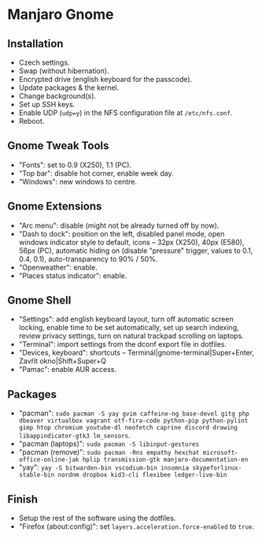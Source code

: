 # Manjaro Gnome

## Installation

- Czech settings.
- Swap (without hibernation).
- Encrypted drive (english keyboard for the passcode).
- Update packages & the kernel.
- Change background(s).
- Set up SSH keys.
- Enable UDP (`udp=y`) in the NFS configuration file at `/etc/nfs.conf`.
- Reboot.

## Gnome Tweak Tools

- "Fonts": set to 0.9 (X250), 1.1 (PC).
- "Top bar": disable hot corner, enable week day.
- "Windows": new windows to centre.

## Gnome Extensions

- "Arc menu": disable (might not be already turned off by now).
- "Dash to dock": position on the left, disabled panel mode, open windows indicator style to default, icons – 32px (X250), 40px (E580), 56px (PC), automatic hiding on (disable "pressure" trigger, values to 0.1, 0.4, 0.1), auto-transparency to 90% / 50%.
- "Openweather": enable.
- "Places status indicator": enable.

## Gnome Shell

- "Settings": add english keyboard layout, turn off automatic screen locking, enable time to be set automatically, set up search indexing, review privacy settings, turn on natural trackpad scrolling on laptops.
- "Terminal": import settings from the dconf export file in dotfiles.
- "Devices, keyboard": shortcuts – Terminál|gnome-terminal|Super+Enter, Zavřít okno|Shift+Super+Q
- "Pamac": enable AUR access.

## Packages

- "pacman": `sudo pacman -S yay gvim caffeine-ng base-devel gitg php dbeaver virtualbox vagrant otf-fira-code python-pip python-pylint gimp htop chromium youtube-dl neofetch caprine discord drawing libappindicator-gtk3 lm_sensors`.
- "pacman (laptops)": `sudo pacman -S libinput-gestures`
- "pacman (remove)": `sudo pacman -Rns empathy hexchat microsoft-office-online-jak hplip transmission-gtk manjaro-documentation-en`
- "yay": `yay -S bitwarden-bin vscodium-bin insomnia skypeforlinux-stable-bin nordnm dropbox kid3-cli flexibee ledger-live-bin`

## Finish

- Setup the rest of the software using the dotfiles.
- "Firefox (about:config)": set `layers.acceleration.force-enabled` to `true`.
